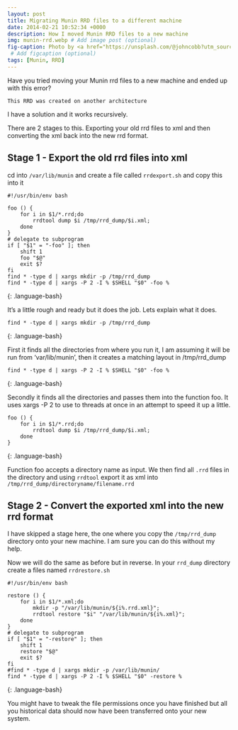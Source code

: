 ```yaml
---
layout: post
title: Migrating Munin RRD files to a different machine
date: 2014-02-21 10:52:34 +0000
description: How I moved Munin RRD files to a new machine
img: munin-rrd.webp # Add image post (optional)
fig-caption: Photo by <a href="https://unsplash.com/@johncobb?utm_source=unsplash&utm_medium=referral&utm_content=creditCopyText">John Cobb</a> on <a href="https://unsplash.com/?utm_source=unsplash&utm_medium=referral&utm_content=creditCopyText">Unsplash</a>
 # Add figcaption (optional)
tags: [Munin, RRD]
---
```

Have you tried moving your Munin rrd files to a new machine and ended up with this error?

    This RRD was created on another architecture

I have a solution and it works recursively.

There are 2 stages to this. Exporting your old rrd files to xml and then converting the xml back into the new rrd format.

## Stage 1 - Export the old rrd files into xml

cd into `/var/lib/munin` and create a file called `rrdexport.sh` and copy this into it

~~~
#!/usr/bin/env bash

foo () {
    for i in $1/*.rrd;do
        rrdtool dump $i /tmp/rrd_dump/$i.xml;
    done
}
# delegate to subprogram
if [ "$1" = "-foo" ]; then
    shift 1
    foo "$@"
    exit $?
fi
find * -type d | xargs mkdir -p /tmp/rrd_dump
find * -type d | xargs -P 2 -I % $SHELL "$0" -foo %
~~~
{: .language-bash}

It’s a little rough and ready but it does the job. Lets explain what it does.
~~~
find * -type d | xargs mkdir -p /tmp/rrd_dump
~~~
{: .language-bash}

First it finds all the directories from where you run it, I am assuming it will be run from ‘var/lib/munin’, then it creates a matching layout in /tmp/rrd_dump
~~~
find * -type d | xargs -P 2 -I % $SHELL "$0" -foo %
~~~
{: .language-bash}

Secondly it finds all the directories and passes them into the function foo. It uses xargs -P 2 to use to threads at once in an attempt to speed it up a little.
~~~
foo () {
    for i in $1/*.rrd;do 
        rrdtool dump $i /tmp/rrd_dump/$i.xml;
    done
}
~~~
{: .language-bash}

Function foo accepts a directory name as input. We then find all `.rrd` files in the directory and using `rrdtool` export it as xml into `/tmp/rrd_dump/directoryname/filename.rrd`

## Stage 2 - Convert the exported xml into the new rrd format

I have skipped a stage here, the one where you copy the `/tmp/rrd_dump` directory onto your new machine. I am sure you can do this without my help.

Now we will do the same as before but in reverse. In your `rrd_dump` directory create a files named `rrdrestore.sh`

~~~
#!/usr/bin/env bash

restore () {
    for i in $1/*.xml;do
        mkdir -p "/var/lib/munin/${i%.rrd.xml}";
        rrdtool restore "$i" "/var/lib/munin/${i%.xml}";
    done
}
# delegate to subprogram
if [ "$1" = "-restore" ]; then
    shift 1
    restore "$@"
    exit $?
fi
#find * -type d | xargs mkdir -p /var/lib/munin/
find * -type d | xargs -P 2 -I % $SHELL "$0" -restore %
~~~
{: .language-bash}

You might have to tweak the file permissions once you have finished but all you historical data should now have been transferred onto your new system.

